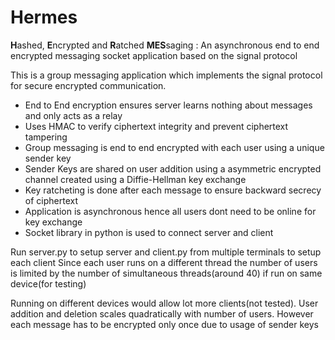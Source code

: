 # Hermes
**H**ashed, **E**ncrypted and **R**atched **MES**saging : An asynchronous end to end encrypted messaging socket application based on the signal protocol 

This is a group messaging application which implements the signal protocol for secure encrypted communication.

- End to End encryption ensures server learns nothing about messages and only acts as a relay
- Uses HMAC to verify ciphertext integrity and prevent ciphertext tampering
- Group messaging is end to end encrypted with each user using a unique sender key
- Sender Keys are shared on user addition using a asymmetric encrypted channel created using a Diffie-Hellman key exchange
- Key ratcheting is done after each message to ensure backward secrecy of ciphertext
- Application is asynchronous hence all users dont need to be online for key exchange
- Socket library in python is used to connect server and client

Run server.py to setup server and client.py from multiple terminals to setup each client
Since each user runs on a different thread the number of users is limited by the number of simultaneous threads(around 40) if run on same device(for testing)

Running on different devices would allow lot more clients(not tested). User addition and deletion scales quadratically with number of users. However each message has to be encrypted only once due to usage of sender keys
